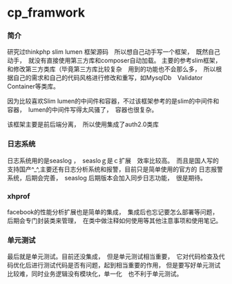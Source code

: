 # cp_framwork


### 简介
研究过thinkphp slim lumen 框架源码　所以想自己动手写一个框架，　既然自己动手，　就没有直接使用第三方库和composer自动加载。
主要的参考slim框架，　和修改第三方类库（毕竟第三方库比较复杂　用到的功能也不会那么多，　所以根据自己的需求和自己的代码风格进行修改和重写，如MysqlDb　Validator　Container等类库。

因为比较喜欢Slim lumen的中间件和容器，不过该框架参考的是slim的中间件和容器，　lumen的中间件写得太风骚了，　容器也很复杂。

该框架主要是前后端分离，　所以使用集成了auth2.0类库


### 日志系统
日志系统用的是seaslog ，　seasloｇ是ｃ扩展　效率比较高。　而且是国人写的　支持国产^_^,主要还有日志分析系统和报警，目前只是简单使用的官方的
日志报警系统，后期会完善，　seaslog 后期版本会加入同步日志功能，　很是期待。

### xhprof
facebook的性能分析扩展也是简单的集成，　集成后也忘记要怎么部署等问题，　后期会专门封装类来管理，　在类中做注释如何使用等其他注意事项和使用笔记。

### 单元测试
最后就是单元测试。目前还没集成，　但是单元测试相当重要，　它对代码检查及代码优化后进行测试代码是否有问题，起到相当重要的作用，
但是要写好单元测试比较难，同时业务逻辑没有模块化，单一化　也不利于单元测试。 